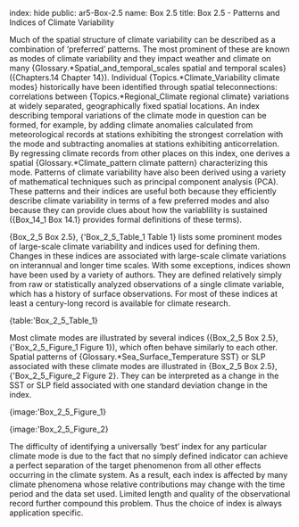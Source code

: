 index: hide
public: ar5-Box-2.5
name: Box 2.5
title: Box 2.5 - Patterns and Indices of Climate Variability

Much of the spatial structure of climate variability can be described as a combination of ‘preferred’ patterns. The most prominent of these are known as modes of climate variability and they impact weather and climate on many {Glossary.*Spatial_and_temporal_scales spatial and temporal scales} ({Chapters.14 Chapter 14}). Individual {Topics.*Climate_Variability climate modes} historically have been identified through spatial teleconnections: correlations between {Topics.*Regional_Climate regional climate} variations at widely separated, geographically fixed spatial locations. An index describing temporal variations of the climate mode in question can be formed, for example, by adding climate anomalies calculated from meteorological records at stations exhibiting the strongest correlation with the mode and subtracting anomalies at stations exhibiting anticorrelation. By regressing climate records from other places on this index, one derives a spatial {Glossary.*Climate_pattern climate pattern} characterizing this mode. Patterns of climate variability have also been derived using a variety of mathematical techniques such as principal component analysis (PCA). These patterns and their indices are useful both because they efficiently describe climate variability in terms of a few preferred modes and also because they can provide clues about how the variablility is sustained ({Box_14_1 Box 14.1} provides formal definitions of these terms).

{Box_2_5 Box 2.5}, {'Box_2_5_Table_1 Table 1} lists some prominent modes of large-scale climate variability and indices used for defining them. Changes in these indices are associated with large-scale climate variations on interannual and longer time scales. With some exceptions, indices shown have been used by a variety of authors. They are defined relatively simply from raw or statistically analyzed observations of a single climate variable, which has a history of surface observations. For most of these indices at least a century-long record is available for climate research.

{table:'Box_2_5_Table_1}

Most climate modes are illustrated by several indices ({Box_2_5 Box 2.5}, {'Box_2_5_Figure_1 Figure 1}), which often behave similarly to each other. Spatial patterns of {Glossary.*Sea_Surface_Temperature SST} or SLP associated with these climate modes are illustrated in {Box_2_5 Box 2.5}, {'Box_2_5_Figure_2 Figure 2}. They can be interpreted as a change in the SST or SLP field associated with one standard deviation change in the index.

{image:'Box_2_5_Figure_1}

{image:'Box_2_5_Figure_2}

The difficulty of identifying a universally ‘best’ index for any particular climate mode is due to the fact that no simply defined indicator can achieve a perfect separation of the target phenomenon from all other effects occurring in the climate system. As a result, each index is affected by many climate phenomena whose relative contributions may change with the time period and the data set used. Limited length and quality of the observational record further compound this problem. Thus the choice of index is always application specific.
